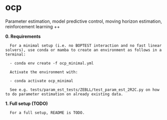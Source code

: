 # ocp
Parameter estimation, model predictive control, moving horizon estimation, reinforcement learning ++

**0. Requirements**

      For a minimal setup (i.e. no BOPTEST interaction and no fast linear solvers), use conda or mamba to create an environment as follows in a terminal:
            
      - conda env create -f ocp_minimal.yml

      Activate the environment with:

      - conda activate ocp_minimal
      
      See e.g. tests/param_est_tests/ZEBLL/test_param_est_2R2C.py on how to do parameter estimation on already existing data.

**1. Full setup (TODO)**

      For a full setup, README is TODO.

